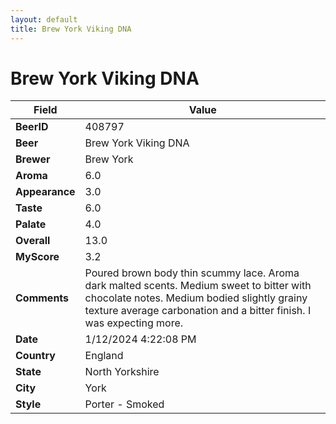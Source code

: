 ```yaml
---
layout: default
title: Brew York Viking DNA
---
```


# Brew York Viking DNA

| Field         | Value     |
|---------------|-----------|
| **BeerID** | 408797 |
| **Beer** | Brew York Viking DNA |
| **Brewer** | Brew York |
| **Aroma** | 6.0 |
| **Appearance** | 3.0 |
| **Taste** | 6.0 |
| **Palate** | 4.0 |
| **Overall** | 13.0 |
| **MyScore** | 3.2 |
| **Comments** | Poured brown body thin scummy lace. Aroma dark malted scents. Medium sweet to bitter with chocolate notes. Medium bodied slightly grainy texture average carbonation and a bitter finish. I was expecting more. |
| **Date** | 1/12/2024 4:22:08 PM |
| **Country** | England |
| **State** | North Yorkshire |
| **City** | York |
| **Style** | Porter - Smoked |
